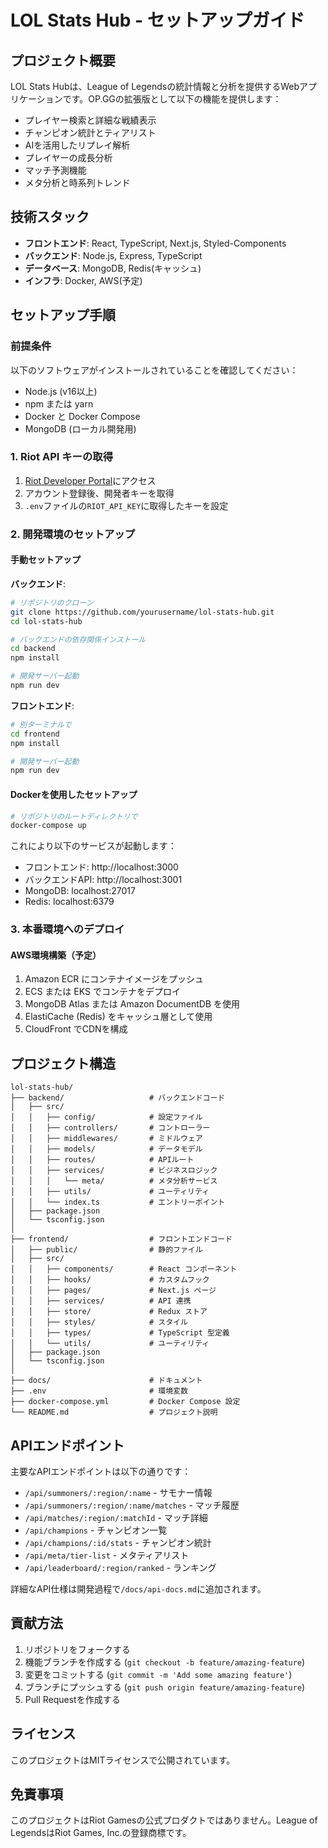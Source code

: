 # LOL Stats Hub - セットアップガイド

## プロジェクト概要

LOL Stats Hubは、League of Legendsの統計情報と分析を提供するWebアプリケーションです。OP.GGの拡張版として以下の機能を提供します：

- プレイヤー検索と詳細な戦績表示
- チャンピオン統計とティアリスト
- AIを活用したリプレイ解析
- プレイヤーの成長分析
- マッチ予測機能
- メタ分析と時系列トレンド

## 技術スタック

- **フロントエンド**: React, TypeScript, Next.js, Styled-Components
- **バックエンド**: Node.js, Express, TypeScript
- **データベース**: MongoDB, Redis(キャッシュ)
- **インフラ**: Docker, AWS(予定)

## セットアップ手順

### 前提条件

以下のソフトウェアがインストールされていることを確認してください：

- Node.js (v16以上)
- npm または yarn
- Docker と Docker Compose
- MongoDB (ローカル開発用)

### 1. Riot API キーの取得

1. [Riot Developer Portal](https://developer.riotgames.com/)にアクセス
2. アカウント登録後、開発者キーを取得
3. `.env`ファイルの`RIOT_API_KEY`に取得したキーを設定

### 2. 開発環境のセットアップ

#### 手動セットアップ

**バックエンド**:
```bash
# リポジトリのクローン
git clone https://github.com/yourusername/lol-stats-hub.git
cd lol-stats-hub

# バックエンドの依存関係インストール
cd backend
npm install

# 開発サーバー起動
npm run dev
```

**フロントエンド**:
```bash
# 別ターミナルで
cd frontend
npm install

# 開発サーバー起動
npm run dev
```

#### Dockerを使用したセットアップ

```bash
# リポジトリのルートディレクトリで
docker-compose up
```

これにより以下のサービスが起動します：
- フロントエンド: http://localhost:3000
- バックエンドAPI: http://localhost:3001
- MongoDB: localhost:27017
- Redis: localhost:6379

### 3. 本番環境へのデプロイ

#### AWS環境構築（予定）

1. Amazon ECR にコンテナイメージをプッシュ
2. ECS または EKS でコンテナをデプロイ
3. MongoDB Atlas または Amazon DocumentDB を使用
4. ElastiCache (Redis) をキャッシュ層として使用
5. CloudFront でCDNを構成

## プロジェクト構造

```
lol-stats-hub/
├── backend/                   # バックエンドコード
│   ├── src/
│   │   ├── config/            # 設定ファイル
│   │   ├── controllers/       # コントローラー
│   │   ├── middlewares/       # ミドルウェア
│   │   ├── models/            # データモデル
│   │   ├── routes/            # APIルート
│   │   ├── services/          # ビジネスロジック
│   │   │   └── meta/          # メタ分析サービス
│   │   ├── utils/             # ユーティリティ
│   │   └── index.ts           # エントリーポイント
│   ├── package.json
│   └── tsconfig.json
│
├── frontend/                  # フロントエンドコード
│   ├── public/                # 静的ファイル
│   ├── src/
│   │   ├── components/        # React コンポーネント
│   │   ├── hooks/             # カスタムフック
│   │   ├── pages/             # Next.js ページ
│   │   ├── services/          # API 連携
│   │   ├── store/             # Redux ストア
│   │   ├── styles/            # スタイル
│   │   ├── types/             # TypeScript 型定義
│   │   └── utils/             # ユーティリティ
│   ├── package.json
│   └── tsconfig.json
│
├── docs/                      # ドキュメント
├── .env                       # 環境変数
├── docker-compose.yml         # Docker Compose 設定
└── README.md                  # プロジェクト説明
```

## APIエンドポイント

主要なAPIエンドポイントは以下の通りです：

- `/api/summoners/:region/:name` - サモナー情報
- `/api/summoners/:region/:name/matches` - マッチ履歴
- `/api/matches/:region/:matchId` - マッチ詳細
- `/api/champions` - チャンピオン一覧
- `/api/champions/:id/stats` - チャンピオン統計
- `/api/meta/tier-list` - メタティアリスト
- `/api/leaderboard/:region/ranked` - ランキング

詳細なAPI仕様は開発過程で`/docs/api-docs.md`に追加されます。

## 貢献方法

1. リポジトリをフォークする
2. 機能ブランチを作成する (`git checkout -b feature/amazing-feature`)
3. 変更をコミットする (`git commit -m 'Add some amazing feature'`)
4. ブランチにプッシュする (`git push origin feature/amazing-feature`)
5. Pull Requestを作成する

## ライセンス

このプロジェクトはMITライセンスで公開されています。

## 免責事項

このプロジェクトはRiot Gamesの公式プロダクトではありません。League of LegendsはRiot Games, Inc.の登録商標です。
